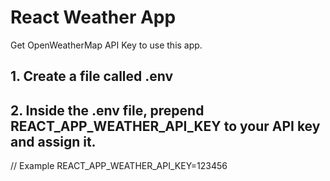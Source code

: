 # React Weather App

Get OpenWeatherMap API Key to use this app.

## 1. Create a file called .env

## 2. Inside the .env file, prepend REACT_APP_WEATHER_API_KEY to your API key and assign it.

// Example
REACT_APP_WEATHER_API_KEY=123456

